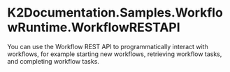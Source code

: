 # K2Documentation.Samples.WorkflowRuntime.WorkflowRESTAPI
You can use the Workflow REST API to programmatically interact with workflows, for example starting new workflows, retrieving workflow tasks, and completing workflow tasks. 
